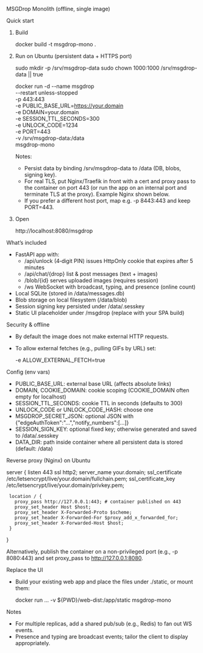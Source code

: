 MSGDrop Monolith (offline, single image)

Quick start

1) Build

   docker build -t msgdrop-mono .

2) Run on Ubuntu (persistent data + HTTPS port)

   sudo mkdir -p /srv/msgdrop-data
   sudo chown 1000:1000 /srv/msgdrop-data || true

   docker run -d --name msgdrop \
     --restart unless-stopped \
     -p 443:443 \
     -e PUBLIC_BASE_URL=https://your.domain \
     -e DOMAIN=your.domain \
     -e SESSION_TTL_SECONDS=300 \
     -e UNLOCK_CODE=1234 \
     -e PORT=443 \
     -v /srv/msgdrop-data:/data \
     msgdrop-mono

   Notes:
   - Persist data by binding /srv/msgdrop-data to /data (DB, blobs, signing key).
   - For real TLS, put Nginx/Traefik in front with a cert and proxy pass to the container on port 443 (or run the app on an internal port and terminate TLS at the proxy). Example Nginx shown below.
   - If you prefer a different host port, map e.g. -p 8443:443 and keep PORT=443.

3) Open

   http://localhost:8080/msgdrop

What’s included

- FastAPI app with:
  - /api/unlock (4‑digit PIN) issues HttpOnly cookie that expires after 5 minutes
  - /api/chat/{drop} list & post messages (text + images)
  - /blob/{id} serves uploaded images (requires session)
  - /ws WebSocket with broadcast, typing, and presence (online count)
- Local SQLite (stored in /data/messages.db)
- Blob storage on local filesystem (/data/blob)
- Session signing key persisted under /data/.sesskey
- Static UI placeholder under /msgdrop (replace with your SPA build)

Security & offline

- By default the image does not make external HTTP requests.
- To allow external fetches (e.g., pulling GIFs by URL) set:

   -e ALLOW_EXTERNAL_FETCH=true

Config (env vars)

- PUBLIC_BASE_URL: external base URL (affects absolute links)
- DOMAIN, COOKIE_DOMAIN: cookie scoping (COOKIE_DOMAIN often empty for localhost)
- SESSION_TTL_SECONDS: cookie TTL in seconds (defaults to 300)
- UNLOCK_CODE or UNLOCK_CODE_HASH: choose one
- MSGDROP_SECRET_JSON: optional JSON with {"edgeAuthToken":"...","notify_numbers":[...]}
- SESSION_SIGN_KEY: optional fixed key; otherwise generated and saved to /data/.sesskey
- DATA_DIR: path inside container where all persistent data is stored (default: /data)

Reverse proxy (Nginx) on Ubuntu

   server {
     listen 443 ssl http2;
     server_name your.domain;
     ssl_certificate /etc/letsencrypt/live/your.domain/fullchain.pem;
     ssl_certificate_key /etc/letsencrypt/live/your.domain/privkey.pem;

     location / {
       proxy_pass http://127.0.0.1:443; # container published on 443
       proxy_set_header Host $host;
       proxy_set_header X-Forwarded-Proto $scheme;
       proxy_set_header X-Forwarded-For $proxy_add_x_forwarded_for;
       proxy_set_header X-Forwarded-Host $host;
     }
   }

Alternatively, publish the container on a non-privileged port (e.g., -p 8080:443) and set proxy_pass to http://127.0.0.1:8080.

Replace the UI

- Build your existing web app and place the files under ./static, or mount them:

   docker run ... -v ${PWD}/web-dist:/app/static msgdrop-mono

Notes

- For multiple replicas, add a shared pub/sub (e.g., Redis) to fan out WS events.
- Presence and typing are broadcast events; tailor the client to display appropriately.

